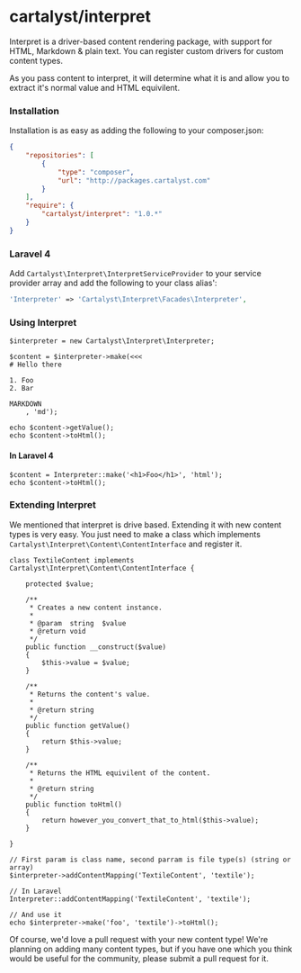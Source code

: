 # cartalyst/interpret

Interpret is a driver-based content rendering package, with support for HTML, Markdown & plain text. You can register custom drivers for custom content types.

As you pass content to interpret, it will determine what it is and allow you to extract it's normal value and HTML equivilent.

### Installation

Installation is as easy as adding the following to your composer.json:

```json
{
    "repositories": [
        {
            "type": "composer",
            "url": "http://packages.cartalyst.com"
        }
    ],
    "require": {
        "cartalyst/interpret": "1.0.*"
    }
}
```

### Laravel 4

Add `Cartalyst\Interpret\InterpretServiceProvider` to your service provider array and add the following to your class alias':

```php
'Interpreter' => 'Cartalyst\Interpret\Facades\Interpreter',
```

### Using Interpret

```
$interpreter = new Cartalyst\Interpret\Interpreter;

$content = $interpreter->make(<<<
# Hello there

1. Foo
2. Bar

MARKDOWN
    , 'md');

echo $content->getValue();
echo $content->toHtml();
```

#### In Laravel 4

```
$content = Interpreter::make('<h1>Foo</h1>', 'html');
echo $content->toHtml();
```

### Extending Interpret

We mentioned that interpret is drive based. Extending it with new content types is very easy. You just need to make a class which implements `Cartalyst\Interpret\Content\ContentInterface` and register it.

```
class TextileContent implements Cartalyst\Interpret\Content\ContentInterface {

    protected $value;

    /**
     * Creates a new content instance.
     *
     * @param  string  $value
     * @return void
     */
    public function __construct($value)
    {
        $this->value = $value;
    }

    /**
     * Returns the content's value.
     *
     * @return string
     */
    public function getValue()
    {
        return $this->value;
    }

    /**
     * Returns the HTML equivilent of the content.
     *
     * @return string
     */
    public function toHtml()
    {
        return however_you_convert_that_to_html($this->value);
    }

}

// First param is class name, second parram is file type(s) (string or array)
$interpreter->addContentMapping('TextileContent', 'textile');

// In Laravel
Interpreter::addContentMapping('TextileContent', 'textile');

// And use it
echo $interpreter->make('foo', 'textile')->toHtml();
```

Of course, we'd love a pull request with your new content type! We're planning on adding many content types, but if you have one which you think would be useful for the community, please submit a pull request for it.
